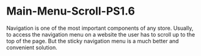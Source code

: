 # Main-Menu-Scroll-PS1.6
Navigation is one of the most important components of any store. Usually, to access the navigation menu on a website the user has to scroll up to the top of the page. But the sticky navigation menu is a much better and convenient solution.
